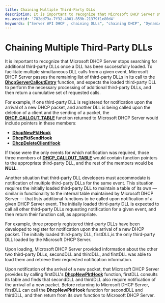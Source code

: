 ```yaml
---
title: Chaining Multiple Third-Party DLLs
description: It is important to recognize that Microsoft DHCP Server stops searching for additional third-party DLLs once a DLL has been successfully loaded.
ms.assetid: '782dd73a-7f32-4001-859b-21379f1e80d4'
keywords: ["Server API DHCP , chaining DLLs", "chaining DHCP", "Dynamic Host Configuration Protocol DHCP , tasks"]
---
```


# Chaining Multiple Third-Party DLLs

It is important to recognize that Microsoft DHCP Server stops searching for additional third-party DLLs once a DLL has been successfully loaded. To facilitate multiple simultaneous DLL calls from a given event, Microsoft DHCP Server passes the remaining list of third-party DLLs in its call to the [**DhcpServerCalloutEntry**](dhcpservercalloutentry.md) function, and expects the loaded third-party DLL to perform the necessary processing of additional third-party DLLs, and then return a cumulative set of requested calls.

For example, if one third-party DLL is registered for notification upon the arrival of a new DHCP packet, and another DLL is being called upon the deletion of a client and the sending of a packet, the [**DHCP\_CALLOUT\_TABLE**](dhcp-callout-table.md) function returned to Microsoft DHCP Server would include pointers in these members:

-   [**DhcpNewPktHook**](dhcpnewpkthook.md)
-   [**DhcpPktSendHook**](dhcppktsendhook.md)
-   [**DhcpDeleteClientHook**](dhcpdeleteclienthook.md)

If those were the only events for which notification was required, those three members of [**DHCP\_CALLOUT\_TABLE**](dhcp-callout-table.md) would contain function pointers to the appropriate third-party DLL, and the rest of the members would be **NULL**.

Another situation that third-party DLL developers must accommodate is notification of multiple third-party DLLs for the same event. This situation requires the initially loaded third-party DLL to maintain a table of its own — similar in functionality to the internal table maintained by Microsoft DHCP Server — that lists additional functions to be called upon notification of a given DHCP Server event. The initially loaded third-party DLL is expected to call all other third-party DLLs requesting notification for a given event, and then return their function call, as appropriate.

For example, three properly registered third-party DLLs have been developed to register for notification upon the arrival of a new DHCP packet. The initially loaded third-party DLL, firstDLL,is the only third-party DLL loaded by the Microsoft DHCP Server.

Upon loading, Microsoft DHCP Server provided information about the other two third-party DLLs, secondDLL and thirdDLL, and firstDLL was able to load them and retrieve their requested notification information.

Upon notification of the arrival of a new packet, that Microsoft DHCP Server provides by calling firstDLL's [**DhcpNewPktHook**](dhcpnewpkthook.md) function, firstDLL consults its table and finds that secondDLL and thirdDLL also require notification of the arrival of a new packet. Before returning to Microsoft DHCP Server, firstDLL can call the **DhcpNewPktHook** function for secondDLL and thirdDLL, and then return from its own function to Microsoft DHCP Server.

 

 




